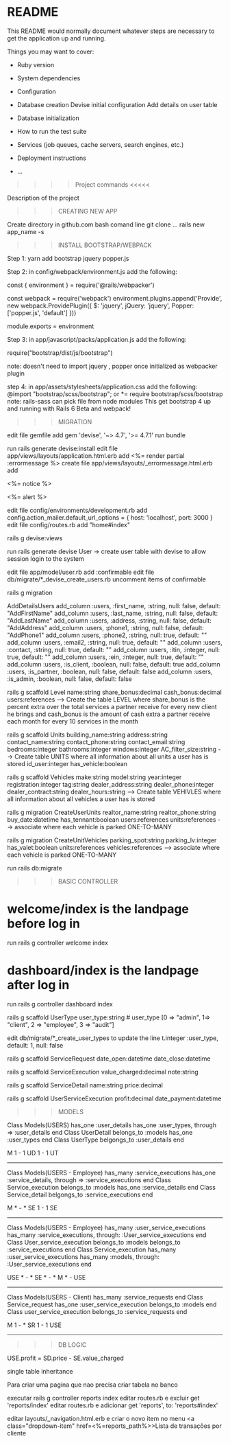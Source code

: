 # README

This README would normally document whatever steps are necessary to get the
application up and running.

Things you may want to cover:

* Ruby version

* System dependencies

* Configuration

* Database creation
Devise initial configuration
Add details on user table
* Database initialization

* How to run the test suite

* Services (job queues, cache servers, search engines, etc.)

* Deployment instructions

* ...

>>>> Project commands <<<<<

Description of the project

> > > CREATING NEW APP

Create directory in github.com
bash comand line
git clone ...
rails new app_name -s

> > > INSTALL BOOTSTRAP/WEBPACK

Step 1:
yarn add bootstrap jquery popper.js

Step 2:
in config/webpack/environment.js add the following:

const { environment } = require('@rails/webpacker')

const webpack = require('webpack')
environment.plugins.append('Provide', new webpack.ProvidePlugin({
  $: 'jquery',
  jQuery: 'jquery',
  Popper: ['popper.js', 'default']
}))

module.exports = environment

Step 3:
in app/javascript/packs/application.js add the following:

require("bootstrap/dist/js/bootstrap")

note: doesn't need to import jquery , popper once initialized as webpacker plugin

step 4:
in app/assets/stylesheets/application.css add the following:
@import "bootstrap/scss/bootstrap";
or
*= require bootstrap/scss/bootstrap
note: rails-sass can pick file from node modules
This get bootstrap 4 up and running with Rails 6 Beta and webpack!

> > > MIGRATION

edit file gemfile
add gem 'devise', '~> 4.7', '>= 4.7.1'
run bundle

run rails generate devise:install
edit file app/views/layouts/application.html.erb
add <%= render partial :errormessage %>
create file app/views/layouts/_errormessage.html.erb
add    <p class="notice"><%= notice %></p>
       <p class="alert"><%= alert %></p>
edit file config/environments/development.rb
add config.action_mailer.default_url_options = { host: 'localhost', port: 3000 }
edit file config/routes.rb
add  "home#index"

rails g devise:views

run rails generate devise User
-> create user table with devise to allow session login to the system

edit file app/model/user.rb
add :confirmable
edit file db/migrate/*_devise_create_users.rb
uncomment items of confirmable

rails g migration 

AddDetailsUsers 
    add_column :users, :first_name, :string, null: false, default: "AddFirstName"
    add_column :users, :last_name, :string, null: false, default: "AddLastName"
    add_column :users, :address, :string, null: false, default: "AddAddress"
    add_column :users, :phone1, :string, null: false, default: "AddPhone1"
    add_column :users, :phone2, :string, null: true, default: ""
    add_column :users, :email2, :string, null: true, default: ""
    add_column :users, :contact, :string, null: true, default: ""
    add_column :users, :itin, :integer, null: true, default: ""
    add_column :users, :ein, :integer, null: true, default: ""
    add_column :users, :is_client, :boolean, null: false, default: true
    add_column :users, :is_partner, :boolean, null: false, default: false
    add_column :users, :is_admin, :boolean, null: false, default: false    

rails g scaffold Level name:string share_bonus:decimal cash_bonus:decimal users:references
--> Create the table LEVEL where share_bonus is the percent extra over the total services a partner receive for every new client he brings and cash_bonus is the amount of cash extra a partner receive each month for every 10 services in the month

rails g scaffold Units building_name:string address:string contact_name:string contact_phone:string contact_email:string bedrooms:integer bathrooms:integer windows:integer AC_filter_size:string 
--> Create table UNITS where all information about all units a user has is stored
id_user:integer has_vehicle:boolean

rails g scaffold Vehicles make:string model:string year:integer registration:integer tag:string dealer_address:string dealer_phone:integer dealer_contract:string dealer_hours:string
--> Create table VEHIVLES where all information about all vehicles a user has is stored

rails g migration CreateUserUnits realtor_name:string realtor_phone:string buy_date:datetime has_tennant:boolean users:references units:references
--> associate where each vehicle is parked ONE-TO-MANY

rails g migration CreateUnitVehicles parking_spot:string parking_lv:integer has_valet:boolean units:references vehicles:references
--> associate where each vehicle is parked ONE-TO-MANY

run rails db:migrate

> > > BASIC CONTROLLER

# welcome/index is the landpage before log in
run rails g controller welcome index

# dashboard/index is the landpage after log in
run rails g controller dashboard index



rails g scaffold UserType user_type:string
        # user_type [0 => "admin", 1=> "client", 2 => "employee", 3 => "audit"]
        
edit db/migrate/*_create_user_types to update the line t.integer :user_type, default: 1, null: false

rails g scaffold ServiceRequest         date_open:datetime date_close:datetime

rails g scaffold ServiceExecution       value_charged:decimal note:string

rails g scaffold ServiceDetail          name:string price:decimal                

rails g scaffold UserServiceExecution   profit:decimal date_payment:datetime 

> > > MODELS

Class Models(USERS)
    has_one :user_details
    has_one :user_types, through => :user_details
end
Class UserDetail
    belongs_to :models
    has_one :user_types
end
Class UserType
    belgongs_to :user_details
end

M 1 - 1 UD 1 - 1 UT

-------------

Class Models(USERS - Employee)
    has_many :service_executions
    has_one :service_details, through => :service_executions
end
Class Service_execution
    belongs_to :models
    has_one :service_details
end
Class Service_detail
    belgongs_to :service_executions
end

M * - * SE 1 - 1 SE

--------------

Class Models(USERS - Employee)
    has_many :user_service_executions
    has_many :service_executions, through: :User_service_executions
end
Class User_service_execution
    belongs_to :models
    belongs_to :service_executions
end
Class Service_execution
    has_many :user_service_executions
    has_many :models, through: :User_service_executions
end

USE * - * SE * - * M * - USE

--------------

Class Models(USERS - Client)
    has_many :service_requests
end
Class Service_request
    has_one :user_service_execution
    belongs_to :models
end
Class user_service_execution
    belongs_to :service_requests
end

M 1 - * SR 1 - 1 USE

--------------

> > > DB LOGIC


USE.profit =  SD.price - SE.value_charged  

single table inheritance



>>>>>>>>>>>>>>>>>>>>>>>>>>>>>>>>>>>>>>>>>>>>>>>>>>>>

Para criar uma pagina que nao precisa criar tabela no banco

executar
  rails g controller reports index
editar routes.rb e excluir
  get 'reports/index'
editar routes.rb e adicionar
  get 'reports', to: 'reports#index'

editar layouts/_navigation.html.erb e criar o novo item no menu
  <a class="dropdown-item" href=<%=reports_path%>>Lista de transações por cliente</a>

